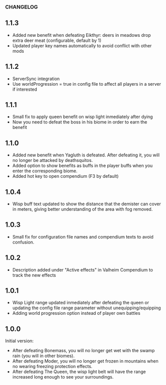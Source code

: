 ### CHANGELOG

## 1.1.3

* Added new benefit when defeating Eikthyr: deers in meadows drop extra deer meat (configurable, default by 1)
* Updated player key names automatically to avoid conflict with other mods

## 1.1.2

* ServerSync integration
* Use worldProgression = true in config file to affect all players in a server if interested

## 1.1.1

* Small fix to apply queen benefit on wisp light inmediately after dying
* Now you need to defeat the boss in his biome in order to earn the benefit

## 1.1.0

* Added new benefit when Yagluth is defeated. After defeating it, you will no longer be attacked by deathsquitos.
* Added option to show benefits as buffs in the player buffs when you enter the corresponding biome.
* Added hot key to open compendium (F3 by default)

## 1.0.4

* Wisp buff text updated to show the distance that the demister can cover in meters, giving better understanding of the area with fog removed.

## 1.0.3

* Small fix for configuration file names and compendium texts to avoid confusion.

## 1.0.2

* Description added under "Active effects" in Valheim Compendium to track the new effects

## 1.0.1

* Wisp Light range updated inmediately after defeating the queen or updating the config file range parameter without unequipping/equipping
* Adding world progression option instead of player own battles

## 1.0.0

Initial version:

* After defeating Bonemass, you will no longer get wet with the swamp rain (you will in other biomes).
* After defeating Moder, you will no longer get frozen in mountains when no wearing freezing protection effects.
* After defeating The Queen, the wisp light belt will have the range increased long enough to see your surroundings.